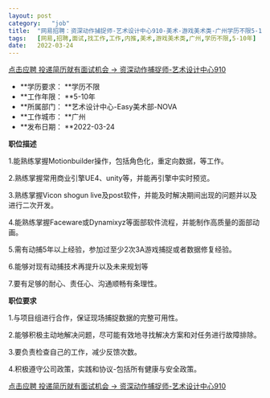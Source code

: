 ```yaml
---
layout:	post
category:	"job"
title:	"网易招聘：资深动作捕捉师-艺术设计中心910-美术-游戏美术类-广州学历不限5-10年"
tags:	[网易,招聘,面试,找工作,工作,内推,美术,游戏美术类,广州,学历不限,5-10年]
date:	2022-03-24
---
```


[点击应聘 投递简历就有面试机会 ->  资深动作捕捉师-艺术设计中心910](http://mobile.bole.netease.com/bole/boleDetail?id=39185&employeeId=346f03c3cda5f04c&key=all)



- **学历要求： **学历不限
- **工作年限： **5-10年
- **所属部门： **艺术设计中心-Easy美术部-NOVA
- **工作城市： **广州
- **发布日期： **2022-03-24



**职位描述**

1.能熟练掌握Motionbuilder操作，包括角色化，重定向数据，等工作。

2.熟练掌握常用商业引擎UE4、unity等，并能再引擎中实时预览。

3.熟练掌握Vicon shogun live及post软件，并能及时解决期间出现的问题并以及进行二次开发。

4.能熟练掌握Faceware或Dynamixyz等面部软件流程，并能制作高质量的面部动画。

5.需有动捕5年以上经验，参加过至少2次3A游戏捕捉或者数据修复经验。

6.能够对现有动捕技术再提升以及未来规划等

7.要有足够的耐心、责任心、沟通顺畅有条理性。



**职位要求**

1.与项目组进行合作，保证现场捕捉数据的完整可用性。

2.能够积极主动地解决问题，尽可能有效地寻找解决方案和对任务进行故障排除。

3.要负责检查自己的工作，减少反馈次数。

4.积极遵守公司政策，实践和协议-包括所有健康与安全政策。



[点击应聘 投递简历就有面试机会 ->  资深动作捕捉师-艺术设计中心910](http://mobile.bole.netease.com/bole/boleDetail?id=39185&employeeId=346f03c3cda5f04c&key=all)